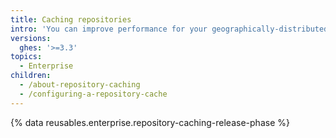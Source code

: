 ```yaml
---
title: Caching repositories
intro: 'You can improve performance for your geographically-distributed team with repository caching, which provides read-only mirrors close to your users and CI clients.'
versions:
  ghes: '>=3.3'
topics:
  - Enterprise
children:
  - /about-repository-caching
  - /configuring-a-repository-cache
---
```


{% data reusables.enterprise.repository-caching-release-phase %}
